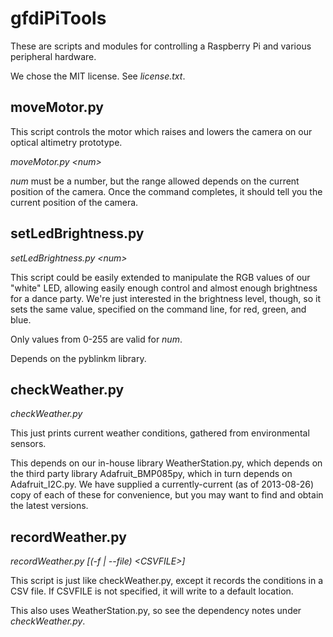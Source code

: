 gfdiPiTools
==========

These are scripts and modules for controlling a Raspberry Pi and various
peripheral hardware.

We chose the MIT license.  See *license.txt*.


moveMotor.py
------------

This script controls the motor which raises and lowers the camera on our
optical altimetry prototype.

*moveMotor.py &lt;num&gt;*

*num* must be a number, but the range allowed depends on the current position
of the camera.  Once the command completes, it should tell you the current
position of the camera.


setLedBrightness.py
-------------------

*setLedBrightness.py &lt;num&gt;*

This script could be easily extended to manipulate the RGB values of our
"white" LED, allowing easily enough control and almost enough brightness for a
dance party.  We're just interested in the brightness level, though, so it sets
the same value, specified on the command line, for red, green, and blue.

Only values from 0-255 are valid for *num*.

Depends on the pyblinkm library.


checkWeather.py
---------------

*checkWeather.py*

This just prints current weather conditions, gathered from environmental
sensors.

This depends on our in-house library WeatherStation.py, which depends on the
third party library Adafruit_BMP085py, which in turn depends on
Adafruit_I2C.py.  We have supplied a currently-current (as of 2013-08-26) copy
of each of these for convenience, but you may want to find and obtain the
latest versions.

recordWeather.py
----------------

*recordWeather.py [(-f | --file) &lt;CSVFILE&gt;]*

This script is just like checkWeather.py, except it records the conditions in a
CSV file.  If CSVFILE is not specified, it will write to a default location.

This also uses WeatherStation.py, so see the dependency notes under
*checkWeather.py*.
